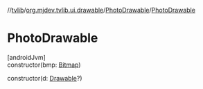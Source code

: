//[tvlib](../../../index.md)/[org.mjdev.tvlib.ui.drawable](../index.md)/[PhotoDrawable](index.md)/[PhotoDrawable](-photo-drawable.md)

# PhotoDrawable

[androidJvm]\
constructor(bmp: [Bitmap](https://developer.android.com/reference/kotlin/android/graphics/Bitmap.html))

constructor(d: [Drawable](https://developer.android.com/reference/kotlin/android/graphics/drawable/Drawable.html)?)
